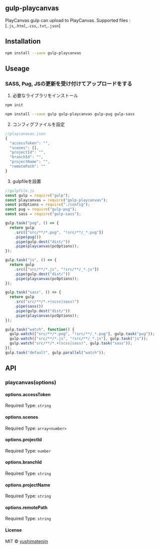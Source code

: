 ## gulp-playcanvas
PlayCanvas gulp can upload to PlayCanvas. 
Supported files : [`.js`,`.html`,`.css`,`.txt`,`.json`]

## Installation

```bash
npm install --save gulp-playcanvas
```

## Useage

### SASS, Pug, JSの更新を受け付けてアップロードをする

1. 必要なライブラリをインストール 

```bash
npm init
```

```bash
npm install --save gulp gulp-playcanvas gulp-pug gulp-sass
```

2. コンフィグファイルを設定
```javascript
//playcanavas.json
{
  "accessToken": "",
  "scenes": [],
  "projectId": "",
  "branchId": "",
  "projectName": "",
  "remotePath": ""
}


```

3. gulpfileを設置
```javascript
//gulpfile.js
const gulp = require("gulp");
const playcanvas = require("gulp-playcanvas");
const pcOptions = require("./config");
const pug = require("gulp-pug");
const sass = require("gulp-sass");

gulp.task("pug", () => {
  return gulp
    .src(["src/**/*.pug", "!src/**/_*.pug"])
    .pipe(pug())
    .pipe(gulp.dest("dist/"))
    .pipe(playcanvas(pcOptions));
});

gulp.task("js", () => {
  return gulp
    .src(["src/**/*.js", "!src/**/_*.js"])
    .pipe(gulp.dest("dist/"))
    .pipe(playcanvas(pcOptions));
});

gulp.task("sass", () => {
  return gulp
    .src("src/**/*.+(scss|sass)")
    .pipe(sass())
    .pipe(gulp.dest("dist/"))
    .pipe(playcanvas(pcOptions));
});

gulp.task("watch", function() {
  gulp.watch(["src/**/*.pug", "!src/**/_*.pug"], gulp.task("pug"));
  gulp.watch(["src/**/*.js", "!src/**/_*.js"], gulp.task("js"));
  gulp.watch("src/**/*.+(scss|sass)", gulp.task("sass"));
});
gulp.task("default", gulp.parallel("watch"));
```



## API
### playcanvas(options)

#### options.accessToken
Required
Type: `string`

#### options.scenes
Required
Type: `array<number>`

#### options.projectId
Required
Type: `number`

#### options.branchId
Required
Type: `string`

#### options.projectName
Required
Type: `string`

#### options.remotePath
Required
Type: `string`


#### License
MIT © [yushimatenjin](https://github.com/yushimatenjin)
